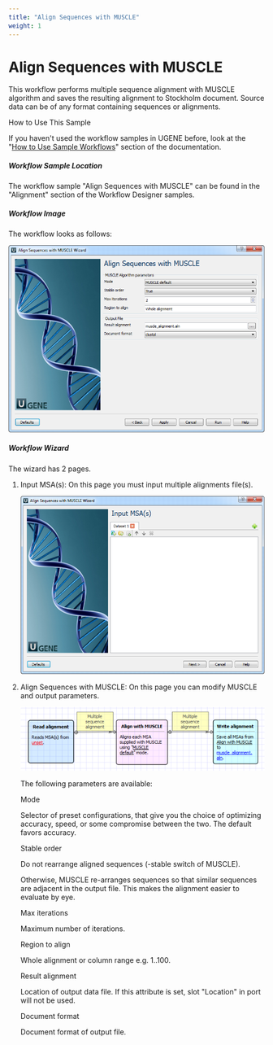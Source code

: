 ```yaml
---
title: "Align Sequences with MUSCLE"
weight: 1
---
```



# Align Sequences with MUSCLE

This workflow performs multiple sequence alignment with MUSCLE algorithm and saves the resulting alignment to Stockholm document. Source data can be of any format containing sequences or alignments.

How to Use This Sample

If you haven't used the workflow samples in UGENE before, look at the "[How to Use Sample Workflows](how-to-use-sample-workflows.md)" section of the documentation.

##### Workflow Sample Location

The workflow sample "Align Sequences with MUSCLE" can be found in the "Alignment" section of the Workflow Designer samples.

##### Workflow Image

The workflow looks as follows:


![](/images/65930229/65930230.png)

##### Workflow Wizard

The wizard has 2 pages.

1.  Input MSA(s): On this page you must input multiple alignments file(s).


    ![](/images/65930229/65930231.png)

2.  Align Sequences with MUSCLE: On this page you can modify MUSCLE and output parameters.


    ![](/images/65930229/65930232.png)

    The following parameters are available:

    Mode

    Selector of preset configurations, that give you the choice of optimizing accuracy, speed, or some compromise between the two. The default favors accuracy.

    Stable order

    Do not rearrange aligned sequences (-stable switch of MUSCLE).

    Otherwise, MUSCLE re-arranges sequences so that similar sequences are adjacent in the output file. This makes the alignment easier to evaluate by eye.

    Max iterations

    Maximum number of iterations.

    Region to align

    Whole alignment or column range e.g. 1..100.

    Result alignment

    Location of output data file. If this attribute is set, slot "Location" in port will not be used.

    Document format

    Document format of output file.
